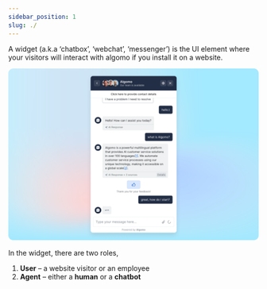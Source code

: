 ```yaml
---
sidebar_position: 1
slug: ./
---
```


A widget (a.k.a ‘chatbox’, ‘webchat’, ‘messenger’) is the UI element where your visitors will interact with algomo if you install it on a website.

<!-- ![Widget](./images/Untitled.png -->

![Wudget](./images/widget.png)

In the widget, there are two roles,

1. **User** – a website visitor or an employee
2. **Agent** – either a **human** or a **chatbot**
